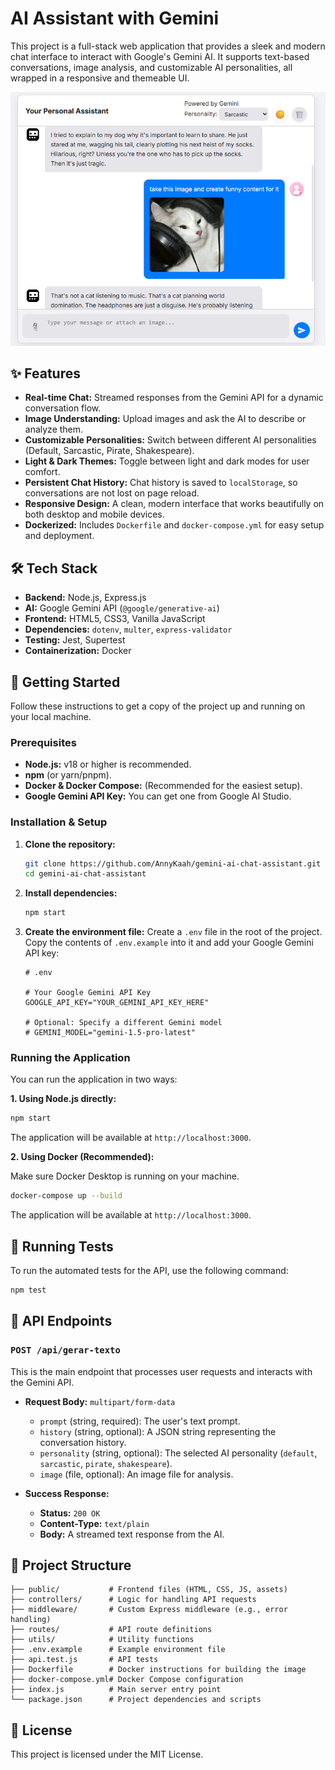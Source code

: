 # AI Assistant with Gemini

This project is a full-stack web application that provides a sleek and modern chat interface to interact with Google's Gemini AI. It supports text-based conversations, image analysis, and customizable AI personalities, all wrapped in a responsive and themeable UI.

![Chat Interface Screenshot](./docs/screenshot.png)

## ✨ Features

- **Real-time Chat:** Streamed responses from the Gemini API for a dynamic conversation flow.
- **Image Understanding:** Upload images and ask the AI to describe or analyze them.
- **Customizable Personalities:** Switch between different AI personalities (Default, Sarcastic, Pirate, Shakespeare).
- **Light & Dark Themes:** Toggle between light and dark modes for user comfort.
- **Persistent Chat History:** Chat history is saved to `localStorage`, so conversations are not lost on page reload.
- **Responsive Design:** A clean, modern interface that works beautifully on both desktop and mobile devices.
- **Dockerized:** Includes `Dockerfile` and `docker-compose.yml` for easy setup and deployment.

## 🛠️ Tech Stack

- **Backend:** Node.js, Express.js
- **AI:** Google Gemini API (`@google/generative-ai`)
- **Frontend:** HTML5, CSS3, Vanilla JavaScript
- **Dependencies:** `dotenv`, `multer`, `express-validator`
- **Testing:** Jest, Supertest
- **Containerization:** Docker

## 🚀 Getting Started

Follow these instructions to get a copy of the project up and running on your local machine.

### Prerequisites

- **Node.js:** v18 or higher is recommended.
- **npm** (or yarn/pnpm).
- **Docker & Docker Compose:** (Recommended for the easiest setup).
- **Google Gemini API Key:** You can get one from Google AI Studio.

### Installation & Setup

1.  **Clone the repository:**

    ```bash
    git clone https://github.com/AnnyKaah/gemini-ai-chat-assistant.git
    cd gemini-ai-chat-assistant
    ```

2.  **Install dependencies:**

    ```bash
    npm start
    ```

3.  **Create the environment file:**
    Create a `.env` file in the root of the project. Copy the contents of `.env.example` into it and add your Google Gemini API key:

    ```env
    # .env

    # Your Google Gemini API Key
    GOOGLE_API_KEY="YOUR_GEMINI_API_KEY_HERE"

    # Optional: Specify a different Gemini model
    # GEMINI_MODEL="gemini-1.5-pro-latest"
    ```

### Running the Application

You can run the application in two ways:

**1. Using Node.js directly:**

```bash
npm start
```

The application will be available at `http://localhost:3000`.

**2. Using Docker (Recommended):**

Make sure Docker Desktop is running on your machine.

```bash
docker-compose up --build
```

The application will be available at `http://localhost:3000`.

## 🔬 Running Tests

To run the automated tests for the API, use the following command:

```bash
npm test
```

## 🔌 API Endpoints

### `POST /api/gerar-texto`

This is the main endpoint that processes user requests and interacts with the Gemini API.

- **Request Body:** `multipart/form-data`

  - `prompt` (string, required): The user's text prompt.
  - `history` (string, optional): A JSON string representing the conversation history.
  - `personality` (string, optional): The selected AI personality (`default`, `sarcastic`, `pirate`, `shakespeare`).
  - `image` (file, optional): An image file for analysis.

- **Success Response:**
  - **Status:** `200 OK`
  - **Content-Type:** `text/plain`
  - **Body:** A streamed text response from the AI.

## 📂 Project Structure

```
├── public/           # Frontend files (HTML, CSS, JS, assets)
├── controllers/      # Logic for handling API requests
├── middleware/       # Custom Express middleware (e.g., error handling)
├── routes/           # API route definitions
├── utils/            # Utility functions
├── .env.example      # Example environment file
├── api.test.js       # API tests
├── Dockerfile        # Docker instructions for building the image
├── docker-compose.yml# Docker Compose configuration
├── index.js          # Main server entry point
└── package.json      # Project dependencies and scripts
```

## 📄 License

This project is licensed under the MIT License.
